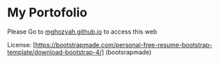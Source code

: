 # My Portofolio
Please Go to [mghozyah.github.io](https://mghozyah.github.io) to access this web

License: [https://bootstrapmade.com/personal-free-resume-bootstrap-template/download-bootstrap-4/] (bootsrapmade)

